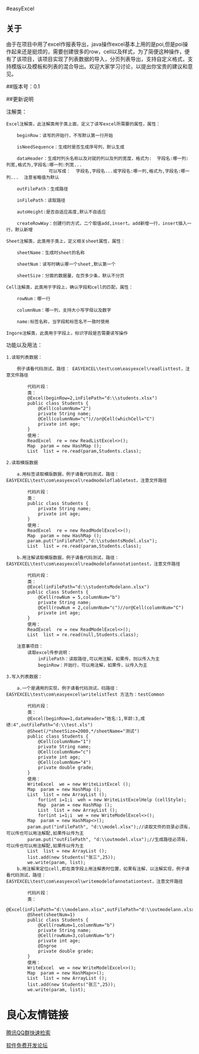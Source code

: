 #easyExcel

## 关于

由于在项目中用了excel作报表导出，java操作excel基本上用的是poi,但是poi操作起来还是挺烦的，需要创建很多的row，cell以及样式，为了简便这种操作，便有了该项目，该项目实现了列表数据的导入，分页列表导出，支持自定义格式，支持模版以及模板和列表的混合导出。欢迎大家学习讨论，以提出你宝贵的建议和意见。


##版本号：0.1


##更新说明


注解类：

	Excel注解类，此注解类用于类上面，定义了读写excel所需要的属性，属性：
	
		beginRow：读写的开始行，不写默认第一行开始
		
		isNeedSequence：生成时是否生成序号列，默认生成
		
		dataHeader：生成时列头名称以及对就的列以及列的宽度，格式为:  字段名:哪一列:列宽,格式为,字段名:哪一列:列宽...
					可以写成：  字段名,字段名...或字段名:哪一列,格式为,字段名:哪一列...  注意省略值为默认
		
		outFilePath：生成路径
		
		inFilePath：读取路径
		
		autoHeight:是否自适应高度,默认不自适应
		
		createRowWay：创建行的方式，二个取值add,insert。add新增一行，insert插入一行，默认新增
	
	Sheet注解类，此类用于类上，定义相关sheet属性，属性：
	
		sheetName：生成时sheet的名称
		
		sheetNum：读写时确认哪一个sheet,默认第一个
		
		sheetSize：分面的数据量，在页多少条，默认不分页
		
	Cell注解类，此类用于字段上，确认字段和cell的匹配，属性：
	
		rowNum：哪一行
		
		columnNum：哪一列，支持大小写字母以及数字
		
		name:标签名称，当字段和标签名不一致时使用
		
	Ingore注解类，此类用于字段上，标识字段是否需要读写操作
	
功能以及用法：

	1.读取列表数据：
	
		例子请看代码测试，路径： EASYEXCEL\test\com\easyexcel\readlisttest，注意文件路径
		
			代码片段：
			类：
			@Excel(beginRow=2,inFilePath="d:\\students.xlsx")
			public class Students {
				@Cell(columnNum="2")
				private String name;
				@Cell(columnNum="c")//or@Cell(whichCell="C")
				private int age;
			}
			使用：
			ReadExcel  re = new ReadListExcel<>();
			Map  param = new HashMap ();
			List  list = re.read(param,Students.class);
			
	2.读取模版数据	
	
		a.用标签读取模版数据，例子请看代码测试，路径： EASYEXCEL\test\com\easyexcel\readmodeloflabletest，注意文件路径
		
			代码片段：
			类：
			public class Students {
				private String name;
				private int age;
			}
			使用：
			ReadExcel  re = new ReadModelExcel<>();
			Map  param = new HashMap ();
			param.put("inFilePath","d:\\studentsModel.xlsx");
			List  list = re.read(param,Students.class);
		
		b.用注解读取模版数据，例子请看代码测试，路径： EASYEXCEL\test\com\easyexcel\readmodelofannotationtest，注意文件路径
		
			代码片段：
			类：
			@Excel(inFilePath="d:\\studentsModelann.xlsx")
			public class Students {
				@Cell(rowNum = 5,columnNum="b")
				private String name;
				@Cell(rowNum = 2,columnNum="c")//or@Cell(columnNum="C")
				private int age;
			}
			使用：
			ReadExcel  re = new ReadModelExcel<>();
			List  list = re.read(null,Students.class);
			
		注意事项目：	
			读取excel传参说明：
				inFilePath：读取路径,可以用注解，如果传，则以传入为主
				beginRow：开始行，可以用注解，如果传，以传入为主
		
	3.写入列表数据：
		
		a.一个是通用的实现，例子请看代码测试，码路径：EASYEXCEL\test\com\easyexcel\writelistTest 方法为：testCommon
			
			代码片段：
			类：
			@Excel(beginRow=1,dataHeader="姓名:1,年龄:3,成绩:4",outFilePath="d:\\test.xls")
			@Sheet(/*sheetSize=2000,*/sheetName="测试")
			public class Students {
				@Cell(columnNum="1")
				private String name;
				@Cell(columnNum="c")
				private int age;
				@Cell(columnNum="4")
				private double grade;
			}
			使用：
			WriteExcel  we = new WriteListExcel ();
			Map  param = new HashMap ();
			List  list = new ArrayList ();
				for(int i=1;i  weh = new WriteListExcelHelp (cellStyle);
				Map  param = new HashMap ();
				List  list = new ArrayList ();
				for(int i=1;i  we = new WriteModelExcel<>();
			Map  param = new HashMap<>();
			param.put("inFilePath", "d:\\model.xlsx");//读取文件的目录必须有，可以传也可以用注解配,如果传以传为主
			param.put("outFilePath", "d:\\outmodel.xlsx");//生成路径必须有，可以传也可以用注解配,如果传以传为主
			List  list = new ArrayList ();
			list.add(new Students("张三",25));
			we.write(param, list);
		b.用注解来定位cell,即在类字段上用注解表时位置，如果有注解，以注解实现，例子请看代码测试，路径：EASYEXCEL\test\com\easyexcel\writemodelofannotationtest，注意文件路径
			
			代码片段：
			类：
			@Excel(inFilePath="d:\\modelann.xlsx",outFilePath="d:\\outmodelann.xlsx")
			@Sheet(sheetNum=1)
			public class Students {
				@Cell(rowNum=1,columnNum="b")
				private String name;
				@Cell(rowNum=3,columnNum="b")
				private int age;
				@Ingroe
				private double grade;
			}
			使用：
			WriteExcel  we = new WriteModelExcel<>();
			Map  param = new HashMap<>();
			List  list = new ArrayList ();
			list.add(new Students("张三",25));
			we.write(param, list);
			
	

 # 良心友情链接

[腾讯QQ群快速检索](http://u.720life.cn/s/8cf73f7c)

[软件免费开发论坛](http://u.720life.cn/s/bbb01dc0)